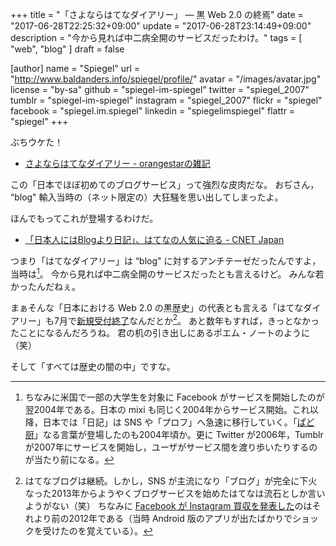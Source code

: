 +++
title = "「さよならはてなダイアリー」 ― 黒 Web 2.0 の終焉"
date =  "2017-06-28T22:25:32+09:00"
update =  "2017-06-28T23:14:49+09:00"
description = "今から見れば中二病全開のサービスだったわけ。"
tags        = [ "web", "blog" ]
draft = false

[author]
  name      = "Spiegel"
  url       = "http://www.baldanders.info/spiegel/profile/"
  avatar    = "/images/avatar.jpg"
  license   = "by-sa"
  github    = "spiegel-im-spiegel"
  twitter   = "spiegel_2007"
  tumblr    = "spiegel-im-spiegel"
  instagram = "spiegel_2007"
  flickr    = "spiegel"
  facebook  = "spiegel.im.spiegel"
  linkedin  = "spiegelimspiegel"
  flattr    = "spiegel"
+++

ぶちウケた！

- [さよならはてなダイアリー - orangestarの雑記](http://orangestar.hatenadiary.jp/entry/2017/06/25/213731)

この「日本でほぼ初めてのブログサービス」って強烈な皮肉だな。
おぢさん， “blog" 輸入当時の（ネット限定の）大狂騒を思い出してしまったよ。

ほんでもってこれが登場するわけだ。

- [「日本人にはBlogより日記」、はてなの人気に迫る - CNET Japan](https://japan.cnet.com/article/20053530/)

つまり「はてなダイアリー」は “blog" に対するアンチテーゼだったんですよ，当時は[^fb]。
今から見れば中二病全開のサービスだったとも言えるけど。
みんな若かったんだねぇ。

[^fb]: ちなみに米国で一部の大学生を対象に Facebook がサービスを開始したのが翌2004年である。日本の mixi も同じく2004年からサービス開始。これ以降，日本では「日記」は SNS や「プロフ」へ急速に移行していく。「[ぱど厨](http://psychodoc.eek.jp/abare/200406a.html#10_t2 "読冊日記 2004年 6月上旬")」なる言葉が登場したのも2004年頃か。更に Twitter が2006年，Tumblr が2007年にサービスを開始し，ユーザがサービス間を渡り歩いたりするのが当たり前になる。

まぁそんな「日本における Web 2.0 の黒歴史」の代表とも言える「はてなダイアリー」も7月で[新規受付終了](http://d.hatena.ne.jp/hatenadiary/20170605/1496643809 "はてなダイアリーの新規開設受付を2017年7月3日をもって終了します - はてなダイアリー日記")なんだとか[^hb]。
あと数年もすれば，きっとなかったことになるんだろうね。
君の机の引き出しにあるポエム・ノートのように（笑）

[^hb]: はてなブログは継続。しかし，SNS が主流になり「ブログ」が完全に下火なった2013年からようやくブログサービスを始めたはてなは流石としか言いようがない（笑） ちなみに [Facebook が Instagram 買収を発表した](http://jp.techcrunch.com/2012/04/10/20120409facebook-to-acquire-instagram-for-1-billion/ "Facebook、Instagramを10億ドルで買収 | TechCrunch Japan")のはそれより前の2012年である（当時 Android 版のアプリが出たばかりでショックを受けたのを覚えている）。

そして「すべては歴史の闇の中」ですな。
